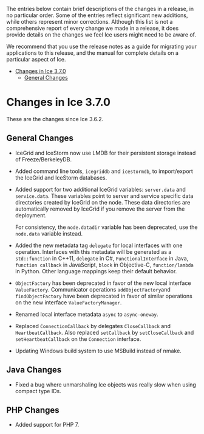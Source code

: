 The entries below contain brief descriptions of the changes in a release, in no
particular order. Some of the entries reflect significant new additions, while
others represent minor corrections. Although this list is not a comprehensive
report of every change we made in a release, it does provide details on the
changes we feel Ice users might need to be aware of.

We recommend that you use the release notes as a guide for migrating your
applications to this release, and the manual for complete details on a
particular aspect of Ice.

- [Changes in Ice 3.7.0](#changes-in-ice-370)
  - [General Changes](#general-changes)

# Changes in Ice 3.7.0

These are the changes since Ice 3.6.2.

## General Changes

- IceGrid and IceStorm now use LMDB for their persistent storage instead of
  Freeze/BerkeleyDB.

- Added command line tools, `icegriddb` and `icestormdb`, to import/export the
  IceGrid and IceStorm databases.

- Added support for two additional IceGrid variables: `server.data` and
  `service.data`. These variables point to server and service specific data
  directories created by IceGrid on the node. These data directories are
  automatically removed by IceGrid if you remove the server from the
  deployment.

  For consistency, the `node.datadir` variable has been deprecated, use the
  `node.data` variable instead.

- Added the new metadata tag `delegate` for local interfaces with one operation.
  Interfaces with this metadata will be generated as a `std::function` in C++11,
  `delegate` in C#, `FunctionalInterface` in Java, `function callback` in
  JavaScript, `block` in Objective-C, `function/lambda` in Python. Other language
  mappings keep their default behavior.

- `ObjectFactory` has been deprecated in favor of the new local interface
  `ValueFactory`. Communicator operations `addObjectFactory`and
  `findObjectFactory` have been deprecated in favor of similar operations on the
  new interface `ValueFactoryManager`.

- Renamed local interface metadata `async` to `async-oneway`.

- Replaced `ConnectionCallback` by delegates `CloseCallback` and `HeartbeatCallback`.
  Also replaced `setCallback` by `setCloseCallback` and `setHeartbeatCallback` on
  the `Connection` interface.

- Updating Windows build system to use MSBuild instead of nmake.

## Java Changes

- Fixed a bug where unmarshaling Ice objects was really slow when using
  compact type IDs.

## PHP Changes

- Added support for PHP 7.
